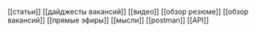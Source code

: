 [[статьи]]
[[дайджесты вакансий]]
[[видео]]
[[обзор резюме]]
[[обзор вакансий]]
[[прямые эфиры]]
[[мысли]]
[[postman]]
[[API]]
